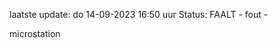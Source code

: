 laatste update: 
do 14-09-2023 16:50   uur 
Status: FAALT - fout - 
<div class="service R">microstation</div>